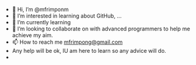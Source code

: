 - 👋 Hi, I’m @mfrimponm
- 👀 I’m interested in learning about GitHub, ...
- 🌱 I’m currently learning 
- 💞️ I’m looking to collaborate on with advanced programmers to help me achieve my aim.
- 📫 How to reach me mfrimpong@gmail.com
- Any help will be ok, IU am here to learn so any advice will do.
-
<!---
mfrimponm/mfrimponm is a ✨ special ✨ repository because its `README.md` (this file) appears on your GitHub profile.
You can click the Preview link to take a look at your changes.
--->

